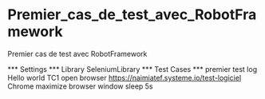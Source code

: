 # Premier_cas_de_test_avec_RobotFramework
Premier cas de test avec RobotFramework

*** Settings ***
Library    SeleniumLibrary
*** Test Cases ***
premier test
    log    Hello world
TC1
    open browser    https://naimiatef.systeme.io/test-logiciel    Chrome
    maximize browser window
    sleep    5s
